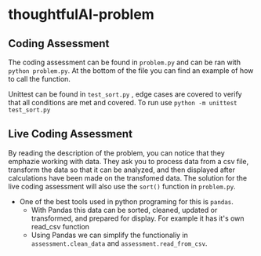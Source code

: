 # thoughtfulAI-problem

## Coding Assessment
 The coding assessment can be found in ```problem.py``` and can be ran with ```python problem.py```. At the bottom of the file you can find an example of how to call the function.

 Unittest can be found in ```test_sort.py``` , edge cases are covered to verify that all conditions are met and covered. To run use
 ```python -m unittest test_sort.py```


## Live Coding Assessment
 By reading the description of the problem, you can notice that they emphazie working with data. They ask you to process data from a csv file, transform the data so that it can be analyzed, and then displayed after calculations have been made on the transfomed data. The solution for the live coding assessment will also use the ```sort()``` function in ```problem.py```.

 * One of the best tools used in python programing for this is ```pandas```.
    * With Pandas this data can be sorted, cleaned, updated or transformed, and prepared for display. For example it has it's own read_csv function
    * Using Pandas we can simplify the functionaliy in ```assessment.clean_data``` and ```assessment.read_from_csv```.
